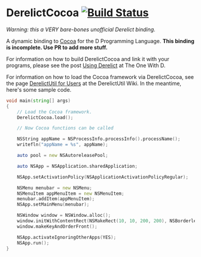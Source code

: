 DerelictCocoa [![Build Status](https://travis-ci.org/p0nce/DerelictCocoa.png?branch=master)](https://travis-ci.org/p0nce/DerelictCocoa)
=============

*Warning: this a VERY bare-bones unofficial Derelict binding.*

A dynamic binding to [Cocoa](https://en.wikipedia.org/wiki/Cocoa_(API)) for the D Programming Language. **This binding is incomplete. Use PR to add more stuff.**

For information on how to build DerelictCocoa and link it with your programs, please see the post [Using Derelict](http://dblog.aldacron.net/derelict-help/using-derelict/) at The One With D.

For information on how to load the Cocoa framework via DerelictCocoa, see the page [DerelictUtil for Users](https://github.com/DerelictOrg/DerelictUtil/wiki/DerelictUtil-for-Users) at the DerelictUtil Wiki. In the meantime, here's some sample code.

```D
void main(string[] args)
{
	// Load the Cocoa framework.
    DerelictCocoa.load();

    // Now Cocoa functions can be called

    NSString appName = NSProcessInfo.processInfo().processName();
    writefln("appName = %s", appName);

    auto pool = new NSAutoreleasePool;

    auto NSApp = NSApplication.sharedApplication;

    NSApp.setActivationPolicy(NSApplicationActivationPolicyRegular);

    NSMenu menubar = new NSMenu;
    NSMenuItem appMenuItem = new NSMenuItem;
    menubar.addItem(appMenuItem);
    NSApp.setMainMenu(menubar);

    NSWindow window = NSWindow.alloc();
    window.initWithContentRect(NSMakeRect(10, 10, 200, 200), NSBorderlessWindowMask, NSBackingStoreBuffered, NO);
    window.makeKeyAndOrderFront();

    NSApp.activateIgnoringOtherApps(YES);
    NSApp.run();
}

```

